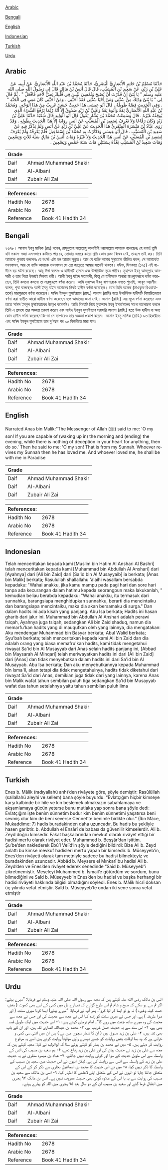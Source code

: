 [Arabic](#arabic)

[Bengali](#bengali)

[English](#english)

[Indonesian](#indonesian)

[Turkish](#turkish)

[Urdu](#urdu)

## Arabic


<div dir="rtl" lang="ar" style={{fontSize:'larger',backgroundColor:'#f8f9fa',padding:20}}>
حَدَّثَنَا مُسْلِمُ بْنُ حَاتِمٍ الأَنْصَارِيُّ الْبَصْرِيُّ، حَدَّثَنَا مُحَمَّدُ بْنُ عَبْدِ اللَّهِ الأَنْصَارِيُّ، عَنْ أَبِيهِ، عَنْ عَلِيِّ بْنِ زَيْدٍ، عَنْ سَعِيدِ بْنِ الْمُسَيَّبِ، قَالَ قَالَ أَنَسُ بْنُ مَالِكٍ قَالَ لِي رَسُولُ اللَّهِ صلى الله عليه وسلم ‏"‏ يَا بُنَىَّ إِنْ قَدَرْتَ أَنْ تُصْبِحَ وَتُمْسِيَ لَيْسَ فِي قَلْبِكَ غِشٌّ لأَحَدٍ فَافْعَلْ ‏"‏ ‏.‏ ثُمَّ قَالَ لِي ‏"‏ يَا بُنَىَّ وَذَلِكَ مِنْ سُنَّتِي وَمَنْ أَحْيَا سُنَّتِي فَقَدْ أَحَبَّنِي ‏.‏ وَمَنْ أَحَبَّنِي كَانَ مَعِي فِي الْجَنَّةِ ‏"‏ ‏.‏ وَفِي الْحَدِيثِ قِصَّةٌ طَوِيلَةٌ ‏.‏ قَالَ أَبُو عِيسَى هَذَا حَدِيثٌ حَسَنٌ غَرِيبٌ مِنْ هَذَا الْوَجْهِ ‏.‏ وَمُحَمَّدُ بْنُ عَبْدِ اللَّهِ الأَنْصَارِيُّ ثِقَةٌ وَأَبُوهُ ثِقَةٌ وَعَلِيُّ بْنُ زَيْدٍ صَدُوقٌ إِلاَّ أَنَّهُ رُبَّمَا يَرْفَعُ الشَّىْءَ الَّذِي يُوقِفُهُ غَيْرُهُ ‏.‏ قَالَ وَسَمِعْتُ مُحَمَّدَ بْنَ بَشَّارٍ يَقُولُ قَالَ أَبُو الْوَلِيدِ قَالَ شُعْبَةُ حَدَّثَنَا عَلِيُّ بْنُ زَيْدٍ وَكَانَ رَفَّاعًا وَلاَ نَعْرِفُ لِسَعِيدِ بْنِ الْمُسَيَّبِ عَنْ أَنَسٍ رِوَايَةً إِلاَّ هَذَا الْحَدِيثَ بِطُولِهِ ‏.‏ وَقَدْ رَوَى عَبَّادُ بْنُ مَيْسَرَةَ الْمِنْقَرِيُّ هَذَا الْحَدِيثَ عَنْ عَلِيِّ بْنِ زَيْدٍ عَنْ أَنَسٍ وَلَمْ يَذْكُرْ فِيهِ عَنْ سَعِيدِ بْنِ الْمُسَيَّبِ ‏.‏ قَالَ أَبُو عِيسَى وَذَاكَرْتُ بِهِ مُحَمَّدَ بْنَ إِسْمَاعِيلَ فَلَمْ يَعْرِفْهُ وَلَمْ يُعْرَفْ لِسَعِيدِ بْنِ الْمُسَيَّبِ عَنْ أَنَسٍ هَذَا الْحَدِيثُ وَلاَ غَيْرُهُ وَمَاتَ أَنَسُ بْنُ مَالِكٍ سَنَةَ ثَلاَثٍ وَتِسْعِينَ وَمَاتَ سَعِيدُ بْنُ الْمُسَيَّبِ بَعْدَهُ بِسَنَتَيْنِ مَاتَ سَنَةَ خَمْسٍ وَتِسْعِينَ ‏.‏
</div>
<div style={{backgroundColor:'#f8f9fa',padding:20, marginBottom: 10}}><table> <thead> <tr> <th>Grade</th> <th></th> </tr> </thead> <tbody> <tr><td>Daif</td><td>Ahmad Muhammad Shakir</td></tr><tr><td>Daif</td><td>Al-Albani</td></tr><tr><td>Daif</td><td>Zubair Ali Zai</td></tr></tbody></table><table> <thead> <tr> <th>References:</th> <th></th> </tr> </thead> <tbody><tr><td>Hadith No</td><td>2678</td></tr><tr><td>Arabic No</td><td>2678</td></tr><tr><td>Reference</td><td>Book 41 Hadith 34</td></tr></tbody></table></div>

## Bengali


<div dir="ltr" lang="bn" style={{fontSize:'larger',backgroundColor:'#f8f9fa',padding:20}}>
২৬৭৮। আনাস ইবনু মালিক (রাঃ) বলেন, রাসূলুল্লাহ সাল্লাল্লাহু আলাইহি ওয়াসাল্লাম আমাকে বলেছেনঃ হে বৎস! তুমি যদি সকাল-সন্ধ্যা এমনভাবে কাটাতে পার যে, তোমার অন্তরে কারো প্রতি কোন রকম বিদ্বেষ নেই, তাহলে তাই কর। তিনি আমাকে পুনরায় বললেনঃ হে বৎস! এটা হল আমার সুন্নাত। আর যে ব্যক্তি আমার সুন্নাতকে জীবিত করল, সে আমাকেই ভালবাসল, আর যে ব্যক্তি আমাকে ভালবাসল সে তো জান্নাতে আমার সাথেই থাকবে। যঈফ, মিশকাত (১৭৫) এই হাদীসে বড় ঘটনা রয়েছে। আবূ ঈসা বলেনঃ এ হাদীসটি হাসান এবং উপরিউক্ত সূত্রে গারীব। মুহাম্মদ ইবনু আবদুল্লাহ আনসারী ও তার পিতা উভয়ই সিকাহ রাবী। আলী ইবনু যাইদ সত্যবাদী, কিন্তু যে হাদীসকে অন্যরা মাওকুফরূপে বর্ণনা করেছেন, তিনি কখনো কখনো তা মারফুরূপে বর্ণনা করেন। আমি মুহাম্মদ ইবনু বাশশারকে বলতে শুনেছি, আবূল ওয়ালীদ বলেন, শুবা বলেছেনঃ আলী ইবনু যাইদ আমাদের নিকট হাদীস বর্ণনা করেছেন। তবে তিনি অনেক (মাওকুফ রিওয়ায়াতকে) মারফুরূপে বর্ণনা করেছেন। সাঈদ ইবনুল মুসাইয়্যাব (রাহ.) আনাস (রাযি) হতে উপরিউক্ত হাদীসটি বিস্তারিতভাবে বর্ণনা করা ব্যতীত আরো হাদীস বর্ণনা করেছেন বলে আমাদের জানা নেই। আনাস (রাযি.)-এর সূত্রে বর্ণনা করেছেন এবং তাতে সাঈদ ইবনুল মুসাইয়্যাবের উল্লেখ করেননি। আমি বিষয়টি নিয়ে মুহাম্মাদ ইবনু ইসমাঈলের সাথে আলোচনা করলে তিনি এ প্রসঙ্গে তার অজ্ঞতা প্রকাশ করেন এবং সাঈদ ইবনুল মুসাইয়্যাব সরাসরি আনাস (রাযি.) হতে উক্ত হাদীস বা অন্য কোন হাদীস বর্ণনা করেছেন কি-না সে ব্যাপারেও তার অজ্ঞতা প্রকাশ করেন। আনাস ইবনু মালিক (রাযি.) ৯৩ হিজরীতে এবং সাঈদ ইবনুল মুসাইয়্যাব তার দু’বছর পর ৯৫ হিজরীতে মারা যান।
</div>
<div style={{backgroundColor:'#f8f9fa',padding:20, marginBottom: 10}}><table> <thead> <tr> <th>Grade</th> <th></th> </tr> </thead> <tbody> <tr><td>Daif</td><td>Ahmad Muhammad Shakir</td></tr><tr><td>Daif</td><td>Al-Albani</td></tr><tr><td>Daif</td><td>Zubair Ali Zai</td></tr></tbody></table><table> <thead> <tr> <th>References:</th> <th></th> </tr> </thead> <tbody><tr><td>Hadith No</td><td>2678</td></tr><tr><td>Arabic No</td><td>2678</td></tr><tr><td>Reference</td><td>Book 41 Hadith 34</td></tr></tbody></table></div>

## English


<div dir="ltr" lang="en" style={{fontSize:'larger',backgroundColor:'#f8f9fa',padding:20}}>
Narrated Anas bin Malik:"The Messenger of Allah (ﷺ) said to me: 'O my son! If you are capable of (waking up in) the morning and (ending) the evening, while there is nothing of deception in your heart for anything, then do so.' Then he said to me: 'O my son! That is from my Sunnah. Whoever revives my Sunnah then he has loved me. And whoever loved me, he shall be with me in Paradise
</div>
<div style={{backgroundColor:'#f8f9fa',padding:20, marginBottom: 10}}><table> <thead> <tr> <th>Grade</th> <th></th> </tr> </thead> <tbody> <tr><td>Daif</td><td>Ahmad Muhammad Shakir</td></tr><tr><td>Daif</td><td>Al-Albani</td></tr><tr><td>Daif</td><td>Zubair Ali Zai</td></tr></tbody></table><table> <thead> <tr> <th>References:</th> <th></th> </tr> </thead> <tbody><tr><td>Hadith No</td><td>2678</td></tr><tr><td>Arabic No</td><td>2678</td></tr><tr><td>Reference</td><td>Book 41 Hadith 34</td></tr></tbody></table></div>

## Indonesian


<div dir="ltr" lang="id" style={{fontSize:'larger',backgroundColor:'#f8f9fa',padding:20}}>
Telah menceritakan kepada kami [Muslim bin Hatim Al Anshari Al Bashri] telah menceritakan kepada kami [Muhammad bin Abdullah Al Anshari] dari [Ayahnya] dari [Ali bin Zaid] dari [Sa'id bin Al Musayyaib] ia berkata; [Anas bin Malik] berkata; Rasulullah shallallahu 'alaihi wasallam bersabda kepadaku: "Wahai anakku, jika kamu mampu pada pagi hari dan sore hari tanpa ada kecurangan dalam hatimu kepada seorangpun maka lakukanlah, " kemudian beliau berabda kepadaku: "Wahai anakku, itu termasuk dari sunnahku, barangsiapa menghidupkan sunnahku, berarti dia mencintaiku dan barangsiapa mencintaiku, maka dia akan bersamaku di surga." Dan dalam hadits ini ada kisah yang panjang. Abu Isa berkata; Hadits ini hasan gharib dari jalur ini. Muhammad bin Abdullah Al Anshari adalah perawi tsiqah, Ayahnya juga tsiqah, sedangkan Ali bin Zaid shaduq, namun dia memarfu'kan hadits yang di mauqufkan oleh yang lainnya, dia mengatakan: Aku mendengar Muhammad bin Basyar berkata; Abul Walid berkata; Syu'bah berkata; telah menceritakan kepada kami Ali bin Zaid dan dia adalah orang yang biasa memafru'kan hadits, kami tidak mengetahui riwayat Sa'id bin Al Musayyab dari Anas selain hadits panjang ini, [Abbad bin Maysarah Al Minqari] telah meriwayatkan hadits ini dari [Ali bin Zaid] dari [Anas] dan tidak menyebutkan dalam hadits ini dari Sa'id bin Al Musayyab. Abu Isa berkata; Dan aku menyebutkannya kepada Muhammad bin Isma'Il, akan tetapi dia tidak mengetahuinya, hadits tidak diketahui dari riwayat Sa'id dari Anas, demikian juga tidak dari yang lainnya, karena Anas bin Malik wafat tahun sembilan puluh tiga sedangkan Sa'id bin Musayyab wafat dua tahun setelahnya yaitu tahun sembilan puluh lima
</div>
<div style={{backgroundColor:'#f8f9fa',padding:20, marginBottom: 10}}><table> <thead> <tr> <th>Grade</th> <th></th> </tr> </thead> <tbody> <tr><td>Daif</td><td>Ahmad Muhammad Shakir</td></tr><tr><td>Daif</td><td>Al-Albani</td></tr><tr><td>Daif</td><td>Zubair Ali Zai</td></tr></tbody></table><table> <thead> <tr> <th>References:</th> <th></th> </tr> </thead> <tbody><tr><td>Hadith No</td><td>2678</td></tr><tr><td>Arabic No</td><td>2678</td></tr><tr><td>Reference</td><td>Book 41 Hadith 34</td></tr></tbody></table></div>

## Turkish


<div dir="ltr" lang="tr" style={{fontSize:'larger',backgroundColor:'#f8f9fa',padding:20}}>
Enes b. Mâlik (radıyallahü anh)’den rivâyete göre, şöyle demiştir: Rasûlüllah (sallallahü aleyhi ve sellem) bana şöyle buyurdu: “Evlatçığım hiçbir kimseye karşı kalbinde bir hile ve kin beslemek olmaksızın sabahlamaya ve akşamlamaya gücün yeterse bunu mutlaka yap sonra bana şöyle dedi: Evlatçığım işte benim sünnetim budur kim benim sünnetimi yaşatırsa beni sevmiş olur kim de beni severse Cennet’te benimle birlikte olur.” (İbn Mâce, Mukaddime: 7) hadis buradakinden daha uzuncadır. Bu hadis bu şekliyle hasen garibtir. b. Abdullah el Ensârî de babası da güvenilir kimselerdir. Ali b. Zeyd doğru kimsedir. Fakat başkalarından mevkuf olarak rivâyet ettiği bir hadisi merfu olarak rivâyet eder. Muhammed b. Beşşâr’dan işittim. Şu’be’den naklederek Ebû’l Velîd’in şöyle dediğini bildirdi: Bize Ali b. Zeyd anlattı bu kimse mevkuf hadisleri merfu yapan bir kimsedir. b. Müseyyeb’in, Enes’den rivâyeti olarak tam metniyle sadece bu hadisi bilmekteyiz ve buradakinden uzuncadır. Abbâd b. Meysere el Mınkarî bu hadisi Ali b. Zeyd’den ve Enes’den rivâyet ederek senedinde “Saîd b. Müseyyeb”i zikretmemiştir. Meseleyi Muhammed b. İsmail’e götürdüm ve sordum, bunu bilmediğini ve Saîd b. Müseyyeb’in Enes’den bu hadisi ve başka herhangi bir hadisi rivâyeti hakkında bilgisi olmadığını söyledi. Enes b. Mâlik hicrî doksan üç yılında vefat etmiştir. Saîd b. Müseyyeb’te ondan iki sene sonra vefat etmiştir
</div>
<div style={{backgroundColor:'#f8f9fa',padding:20, marginBottom: 10}}><table> <thead> <tr> <th>Grade</th> <th></th> </tr> </thead> <tbody> <tr><td>Daif</td><td>Ahmad Muhammad Shakir</td></tr><tr><td>Daif</td><td>Al-Albani</td></tr><tr><td>Daif</td><td>Zubair Ali Zai</td></tr></tbody></table><table> <thead> <tr> <th>References:</th> <th></th> </tr> </thead> <tbody><tr><td>Hadith No</td><td>2678</td></tr><tr><td>Arabic No</td><td>2678</td></tr><tr><td>Reference</td><td>Book 41 Hadith 34</td></tr></tbody></table></div>

## Urdu


<div dir="rtl" lang="ur" style={{fontSize:'larger',backgroundColor:'#f8f9fa',padding:20}}>
انس بن مالک رضی الله عنہ کہتے ہیں کہ مجھ سے رسول اللہ صلی اللہ علیہ وسلم نے فرمایا: ”میرے بیٹے: اگر تم سے ہو سکے کہ صبح و شام تم اس طرح گزارے کہ تمہارے دل میں کسی کے لیے بھی کھوٹ ( بغض، حسد، کینہ وغیرہ ) نہ ہو تو ایسا کر لیا کرو“، پھر آپ نے فرمایا: ”میرے بیٹے! ایسا کرنا میری سنت ( اور میرا طریقہ ) ہے، اور جس نے میری سنت کو زندہ کیا اس نے مجھ سے محبت کی اور جس نے مجھ سے محبت کی وہ میرے ساتھ جنت میں رہے گا“۔ امام ترمذی کہتے ہیں: ۱- اس حدیث میں ایک طویل قصہ بھی ہے، ۲- اس سند سے یہ حدیث حسن غریب ہے، ۳- محمد بن عبداللہ انصاری ثقہ ہیں، اور ان کے باپ بھی ثقہ ہیں، ۴- علی بن زید صدوق ہیں ( ان کا شمار سچوں میں ہے ) بس ان میں اتنی سی کمی و خرابی ہے کہ وہ بسا اوقات بعض روایات کو جسے دوسرے راوی موقوفاً روایت کرتے ہیں اسے یہ مرفوع روایت کر دیتے ہیں، ۵- میں نے محمد بن بشار کو کہتے ہوئے سنا کہ ابوالولید نے کہا: شعبہ کہتے ہیں کہ مجھ سے علی بن زید نے حدیث بیان کی اور علی بن زید رفاع تھے، ۶- ہم سعید بن مسیب کی انس کے واسطہ سے اس طویل حدیث کے سوا اور کوئی روایت نہیں جانتے، ۷- عباد بن میسرہ منقری نے یہ حدیث علی بن زید کے واسطہ سے انس سے روایت کی ہے، لیکن انہوں نے اس حدیث میں سعید بن مسیب کے واسطہ کا ذکر نہیں کیا، ۸- میں نے اس حدیث کا محمد بن اسماعیل بخاری سے ذکر کر کے اس کے متعلق جاننا چاہا تو انہوں نے اس کے متعلق اپنی لاعلمی کا اظہار کیا، ۹- انس بن مالک سے سعید بن مسیب کی روایت سے یہ یا اس کے علاوہ کوئی بھی حدیث معروف نہیں ہے۔ انس بن مالک ۹۳ ہجری میں انتقال فرما گئے اور سعید بن مسیب ان کے دو سال بعد ۹۵ ہجری میں اللہ کو پیارے ہوئے۔
</div>
<div style={{backgroundColor:'#f8f9fa',padding:20, marginBottom: 10}}><table> <thead> <tr> <th>Grade</th> <th></th> </tr> </thead> <tbody> <tr><td>Daif</td><td>Ahmad Muhammad Shakir</td></tr><tr><td>Daif</td><td>Al-Albani</td></tr><tr><td>Daif</td><td>Zubair Ali Zai</td></tr></tbody></table><table> <thead> <tr> <th>References:</th> <th></th> </tr> </thead> <tbody><tr><td>Hadith No</td><td>2678</td></tr><tr><td>Arabic No</td><td>2678</td></tr><tr><td>Reference</td><td>Book 41 Hadith 34</td></tr></tbody></table></div>